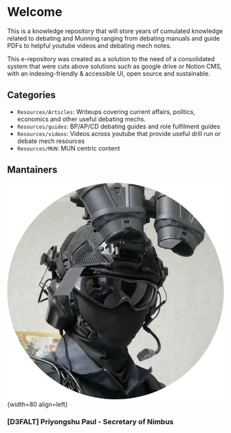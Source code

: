 # Welcome

This is a knowledge repository that will store years of cumulated knowledge related to debating and Munning ranging from debating manuals and guide PDFs to helpful youtube videos and debating mech notes. 

This e-repository was created as a solution to the need of a consolidated system that were cuts above solutions such as google drive or Notion CMS, with an indexing-friendly & accessible UI, open source and sustainable. 

## Categories

* `Resources/Articles`: Writeups covering current affairs, politics, economics and other useful debating mechs.
* `Resources/guides`: BP/AP/CD debating guides and role fulfilment guides
* `Resources/videos`: Videos across youtube that provide useful drill run or debate mech resources
* `Resources/MUN`: MUN centric content

## Mantainers

![cropped me asf](assets/cropped.jpg){width=80 align=left}
### [**D3FALT**] Priyongshu Paul - Secretary of Nimbus